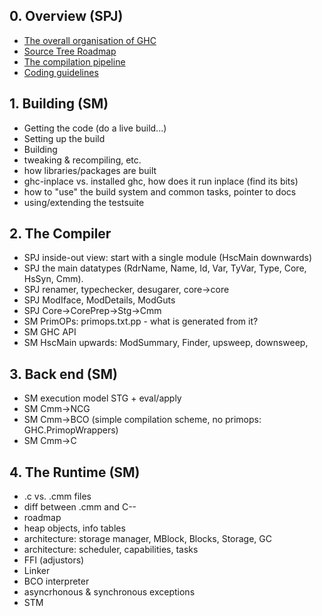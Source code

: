 ## 0. Overview (SPJ)


- [The overall organisation of GHC](commentary/organisation)
- [Source Tree Roadmap](commentary/source-tree)
- [The compilation pipeline](commentary/pipeline)
- [Coding guidelines](commentary/coding-style)

## 1. Building (SM)


- Getting the code (do a live build...)
- Setting up the build
- Building
- tweaking & recompiling, etc.
- how libraries/packages are built
- ghc-inplace vs. installed ghc, how does it run inplace (find its bits)
- how to "use" the build system and common tasks, pointer to docs
- using/extending the testsuite

## 2. The Compiler


- SPJ inside-out view: start with a single module (HscMain downwards)
- SPJ the main datatypes (RdrName, Name, Id, Var, TyVar, Type, Core,  HsSyn, Cmm).
- SPJ renamer, typechecker, desugarer, core-\>core
- SPJ ModIface, ModDetails, ModGuts
- SPJ Core-\>CorePrep-\>Stg-\>Cmm
- SM PrimOPs: primops.txt.pp - what is generated from it?
- SM GHC API
- SM HscMain upwards: ModSummary, Finder, upsweep, downsweep,

## 3. Back end (SM)


-  SM execution model STG + eval/apply
-  SM Cmm-\>NCG
-  SM Cmm-\>BCO  (simple compilation scheme, no primops: GHC.PrimopWrappers)
-  SM Cmm-\>C

## 4. The Runtime (SM)


- .c vs. .cmm files
- diff between .cmm and C--
- roadmap
- heap objects, info tables
- architecture: storage manager, MBlock, Blocks, Storage, GC
- architecture: scheduler, capabilities, tasks
- FFI (adjustors)
- Linker
- BCO interpreter
- asyncrhonous & synchronous exceptions
- STM
